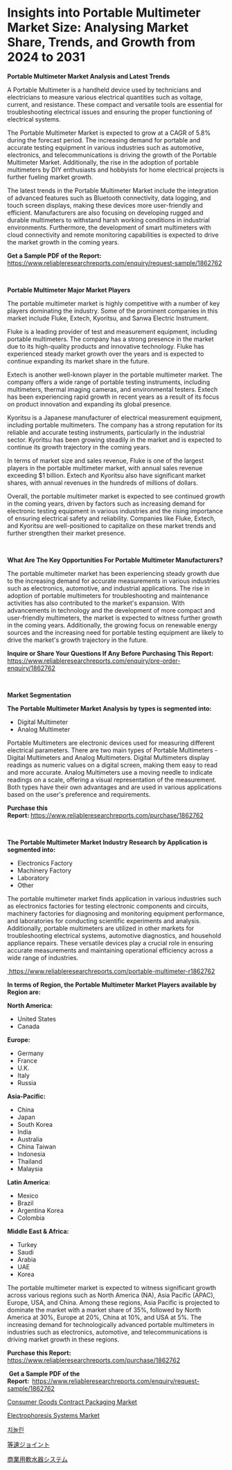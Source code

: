 <p><h1>Insights into Portable Multimeter Market Size: Analysing Market Share, Trends, and Growth from 2024 to 2031</h1></p><p><strong>Portable Multimeter Market Analysis and Latest Trends</strong></p>
<p><p>A Portable Multimeter is a handheld device used by technicians and electricians to measure various electrical quantities such as voltage, current, and resistance. These compact and versatile tools are essential for troubleshooting electrical issues and ensuring the proper functioning of electrical systems.</p><p>The Portable Multimeter Market is expected to grow at a CAGR of 5.8% during the forecast period. The increasing demand for portable and accurate testing equipment in various industries such as automotive, electronics, and telecommunications is driving the growth of the Portable Multimeter Market. Additionally, the rise in the adoption of portable multimeters by DIY enthusiasts and hobbyists for home electrical projects is further fueling market growth.</p><p>The latest trends in the Portable Multimeter Market include the integration of advanced features such as Bluetooth connectivity, data logging, and touch screen displays, making these devices more user-friendly and efficient. Manufacturers are also focusing on developing rugged and durable multimeters to withstand harsh working conditions in industrial environments. Furthermore, the development of smart multimeters with cloud connectivity and remote monitoring capabilities is expected to drive the market growth in the coming years.</p></p>
<p><strong>Get a Sample PDF of the Report:&nbsp;</strong> <a href="https://www.reliableresearchreports.com/enquiry/request-sample/1862762">https://www.reliableresearchreports.com/enquiry/request-sample/1862762</a></p>
<p>&nbsp;</p>
<p><strong>Portable Multimeter Major Market Players</strong></p>
<p><p>The portable multimeter market is highly competitive with a number of key players dominating the industry. Some of the prominent companies in this market include Fluke, Extech, Kyoritsu, and Sanwa Electric Instrument.</p><p>Fluke is a leading provider of test and measurement equipment, including portable multimeters. The company has a strong presence in the market due to its high-quality products and innovative technology. Fluke has experienced steady market growth over the years and is expected to continue expanding its market share in the future.</p><p>Extech is another well-known player in the portable multimeter market. The company offers a wide range of portable testing instruments, including multimeters, thermal imaging cameras, and environmental testers. Extech has been experiencing rapid growth in recent years as a result of its focus on product innovation and expanding its global presence.</p><p>Kyoritsu is a Japanese manufacturer of electrical measurement equipment, including portable multimeters. The company has a strong reputation for its reliable and accurate testing instruments, particularly in the industrial sector. Kyoritsu has been growing steadily in the market and is expected to continue its growth trajectory in the coming years.</p><p>In terms of market size and sales revenue, Fluke is one of the largest players in the portable multimeter market, with annual sales revenue exceeding $1 billion. Extech and Kyoritsu also have significant market shares, with annual revenues in the hundreds of millions of dollars.</p><p>Overall, the portable multimeter market is expected to see continued growth in the coming years, driven by factors such as increasing demand for electronic testing equipment in various industries and the rising importance of ensuring electrical safety and reliability. Companies like Fluke, Extech, and Kyoritsu are well-positioned to capitalize on these market trends and further strengthen their market presence.</p></p>
<p>&nbsp;</p>
<p><strong>What Are The Key Opportunities For Portable Multimeter Manufacturers?</strong></p>
<p><p>The portable multimeter market has been experiencing steady growth due to the increasing demand for accurate measurements in various industries such as electronics, automotive, and industrial applications. The rise in adoption of portable multimeters for troubleshooting and maintenance activities has also contributed to the market's expansion. With advancements in technology and the development of more compact and user-friendly multimeters, the market is expected to witness further growth in the coming years. Additionally, the growing focus on renewable energy sources and the increasing need for portable testing equipment are likely to drive the market's growth trajectory in the future.</p></p>
<p><strong>Inquire or Share Your Questions If Any Before Purchasing This Report:</strong> <a href="https://www.reliableresearchreports.com/enquiry/pre-order-enquiry/1862762">https://www.reliableresearchreports.com/enquiry/pre-order-enquiry/1862762</a></p>
<p>&nbsp;</p>
<p><strong>Market Segmentation</strong></p>
<p><strong>The Portable Multimeter Market Analysis by types is segmented into:</strong></p>
<p><ul><li>Digital Multimeter</li><li>Analog Multimeter</li></ul></p>
<p><p>Portable Multimeters are electronic devices used for measuring different electrical parameters. There are two main types of Portable Multimeters - Digital Multimeters and Analog Multimeters. Digital Multimeters display readings as numeric values on a digital screen, making them easy to read and more accurate. Analog Multimeters use a moving needle to indicate readings on a scale, offering a visual representation of the measurement. Both types have their own advantages and are used in various applications based on the user's preference and requirements.</p></p>
<p><strong>Purchase this Report:&nbsp;</strong><a href="https://www.reliableresearchreports.com/purchase/1862762">https://www.reliableresearchreports.com/purchase/1862762</a></p>
<p>&nbsp;</p>
<p><strong>The Portable Multimeter Market Industry Research by Application is segmented into:</strong></p>
<p><ul><li>Electronics Factory</li><li>Machinery Factory</li><li>Laboratory</li><li>Other</li></ul></p>
<p><p>The portable multimeter market finds application in various industries such as electronics factories for testing electronic components and circuits, machinery factories for diagnosing and monitoring equipment performance, and laboratories for conducting scientific experiments and analysis. Additionally, portable multimeters are utilized in other markets for troubleshooting electrical systems, automotive diagnostics, and household appliance repairs. These versatile devices play a crucial role in ensuring accurate measurements and maintaining operational efficiency across a wide range of industries.</p></p>
<p><a href="https://www.reliableresearchreports.com/portable-multimeter-r1862762">&nbsp;https://www.reliableresearchreports.com/portable-multimeter-r1862762</a></p>
<p><strong>In terms of Region, the Portable Multimeter Market Players available by Region are:</strong></p>
<p>
    <p> <strong> North America: </strong>
        <ul>
            <li>United States</li>
            <li>Canada</li>
        </ul>
        </p> 
    <p> <strong> Europe: </strong>
        <ul>
            <li>Germany</li>
            <li>France</li>
            <li>U.K.</li>
            <li>Italy</li>
            <li>Russia</li>
        </ul>
        </p> 
    <p> <strong> Asia-Pacific: </strong>
        <ul>
            <li>China</li>
            <li>Japan</li>
            <li>South Korea</li>
            <li>India</li>
            <li>Australia</li>
            <li>China Taiwan</li>
            <li>Indonesia</li>
            <li>Thailand</li>
            <li>Malaysia</li>
        </ul>
        </p> 
    <p> <strong> Latin America: </strong>
        <ul>
            <li>Mexico</li>
            <li>Brazil</li>
            <li>Argentina Korea</li>
            <li>Colombia</li>
        </ul>
        </p> 
    <p> <strong> Middle East & Africa: </strong>
        <ul>
            <li>Turkey</li>
            <li>Saudi</li>
            <li>Arabia</li>
            <li>UAE</li>
            <li>Korea</li>
        </ul>
    </p>
    </p>
<p><p>The portable multimeter market is expected to witness significant growth across various regions such as North America (NA), Asia Pacific (APAC), Europe, USA, and China. Among these regions, Asia Pacific is projected to dominate the market with a market share of 35%, followed by North America at 30%, Europe at 20%, China at 10%, and USA at 5%. The increasing demand for technologically advanced portable multimeters in industries such as electronics, automotive, and telecommunications is driving market growth in these regions.</p></p>
<p><strong>Purchase this Report: </strong><a href="https://www.reliableresearchreports.com/purchase/1862762">https://www.reliableresearchreports.com/purchase/1862762</a></p>
<p>&nbsp;<strong>Get a Sample PDF of the Report:&nbsp;&nbsp;</strong><a href="https://www.reliableresearchreports.com/enquiry/request-sample/1862762">https://www.reliableresearchreports.com/enquiry/request-sample/1862762</a></p>
<p><strong></strong></p>
<p><p><a href="https://issuu.com/reportprime-2/docs/consumer-goods-contract-packaging-market-size-2030">Consumer Goods Contract Packaging Market</a></p><p><a href="https://github.com/myacatherineblakecaczo9vcsw/Market-Research-Report-List-2/blob/main/electrophoresis-systems-market.md">Electrophoresis Systems Market</a></p><p><a href="https://github.com/ZacharyScthmitt4465/Market-Research-Report-List-1/blob/main/974003120008.md">치놀린</a></p><p><a href="https://github.com/mathieurico66/Market-Research-Report-List-1/blob/main/397133221720.md">等速ジョイント</a></p><p><a href="https://github.com/ycmtqqhvk3273/Market-Research-Report-List-1/blob/main/994488721719.md">商業用軟水器システム</a></p></p>